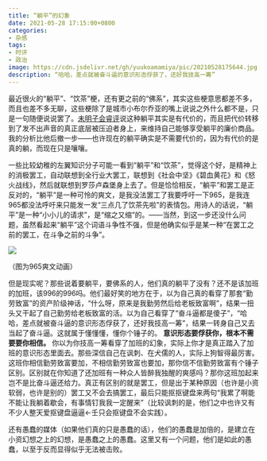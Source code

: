 ```yaml
---
title: “躺平”的幻象
date: 2021-05-28 17:15:00+0800
categories:
- 杂感
tags:
- 时评
- 政治
image: https://cdn.jsdelivr.net/gh/yuukoamamiya/pic/20210528175644.jpg
description: “哈哈，差点就被奋斗逼的意识形态俘获了，还好我技高一筹”
---
```


最近很火的“躺平”、“饮茶”梗，还有更之前的“佛系”，其实这些梗意思都差不多，而且也差不多无聊，这些梗除了是城市小布尔乔亚的嘴上说说之外什么都不是，只是一句随便说说罢了。[未明子会睿评](https://www.bilibili.com/video/BV1Aq4y1j7pM)说这种躺平其实是有代价的，而且把代价转移到了发不出声音的真正底层被压迫者身上，来维持自己能够享受躺平的廉价商品。我的分析比他后撤一步——也许现在的躺平确实是不需要代价的，因为有代价的是真的躺，而现在只是嚷嚷。

一些比较幼稚的左翼知识分子可能一看到“躺平”和“饮茶”，觉得这个好，是精神上的消极罢工，自动联想到全行业大罢工，联想到《社会中坚》《碧血黄花》和《怒火战线》，然后就联想到罗莎卢森堡身上去了。但是恰恰相反，“躺平”和罢工是正反对的，“躺平”是一种可怜的爽文，是我没法罢工了我要呼吁一下965，是我连965都没法呼吁来只能发一发“三点几了饮茶先啦”的表情包。用诗人的话说，“躺平”是一种“小小儿的请求”，是“缩之又缩”的。——当然，到这一步还没什么问题，虽然看起来“躺平”这个词语斗争性不强，但是他确实似乎是某一种“在罢工之前的罢工，在斗争之前的斗争”。

![](https://cdn.jsdelivr.net/gh/yuukoamamiya/pic/20210528173205.jpg)

（图为965爽文动画）

但是现实呢？那些说着要躺平，要佛系的人，他们真的躺平了没有？还不是该加班的加班，该996的996吗。他们最好笑的地方在于，以为自己真的看穿了那套“勤劳致富”的资产阶级神话，“什么呀，原来是我勤劳然后给老板致富啊”，结果一扭头又干起了自己勤劳给老板致富的活。以为自己看穿了“奋斗逼都是傻子”，“哈哈，差点就被奋斗逼的意识形态俘获了，还好我技高一筹”，结果一转身自己又去当起了奋斗逼。这就属于懂懂懂，懂你个锤子的。 **意识形态要俘获你，根本不需要要你相信。** 你以为你技高一筹看穿了加班的幻象，实际上你才是真正踏入了加班的意识形态里面去。那些深信自己在讽刺、在犬儒的人，实际上狗智得最厉害。这班你相信勤劳致富要加，不相信勤劳致富也要加，那你信不信勤劳致富有个锤子区别。区别就在你知道了还加班有一种众人皆醉我独醒的爽感吗？那你这班加起来岂不是比奋斗逼还给力。真正有区别的就是罢工，但是出于某种原因（也许是小资软弱，也许是别的）罢工又不会去搞罢工，最后只能抠抠键盘来两句“我累了啊能不能让我躺着歇会，有事情钉我我一定醒来”（比较讽刺的是，他们之中也许又有不少人整天爱抠键盘逼逼←壬只会抠键盘不会实践）。

还有愚蠢的媒体（如果他们真的只是愚蠢的话），他们的愚蠢是加倍的，是建立在小资幻想之上的幻想，是愚蠢之上的愚蠢。这里又有一个问题，他们是如此的愚蠢，以至于反而显得似乎无法被击败。
